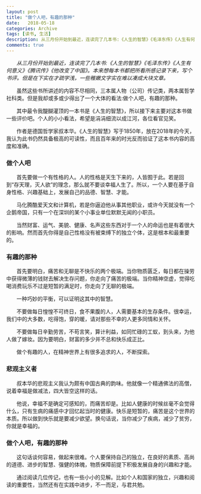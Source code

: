```yaml
---
layout: post
title: "做个人吧，有趣的那种"
date:   2018-05-18
categories: Archive
tags: [读书, 生活]
description: 从三月份开始到最近，连读完了几本书:《人生的智慧》《毛泽东传》《人生有何意义》《腾讯传》《他改变了中国》。本来想每本书都把所看所感记录下来，写个书评。但是在下实在才疏学浅，一些稚嫩文字实在难以凑成大块文章。
comments: true
---
```


&#160; &#160; &#160; &#160;*从三月份开始到最近，连读完了几本书:《人生的智慧》《毛泽东传》《人生有何意义》《腾讯传》《他改变了中国》。本来想每本书都把所看所感记录下来，写个书评。但是在下实在才疏学浅，一些稚嫩文字实在难以凑成大块文章。*
  
&#160; &#160; &#160; &#160;虽然这些书所讲述的内容不尽相同，三本属人物（公司）传记类，两本属哲学社科类。但是我却或多或少得出了一个大体的看法:做个人吧，有趣的那种。
  
&#160; &#160; &#160; &#160;其中最令我醍醐灌顶的一本书是《人生的智慧》，所以接下来主要对这本书做一些评价吧。个人的小小看法，希望是涓涓细流以成江河，各位看官见笑。
  
&#160; &#160; &#160; &#160;作者是德国哲学家叔本华。《人生的智慧》写于1850年，放在2018年的今天，我认为此书仍然具备极高的可读性，而且百年来的时光反而验证了这本书内容的高度和准确。

### 做个人吧

&#160; &#160; &#160; &#160;首先要做一个有性格的人。人的性格是天生下来的，人皆囿于此。若是回到“存天理，灭人欲”的理念，那么就不要谈幸福人生了。所以，一个人要在基于自身性格、兴趣基础上，发展自己的品德、智慧、才能。
  
&#160; &#160; &#160; &#160;马化腾酷爱天文和计算机，若是你逼迫他从事其他职业，或许今天就没有一个企鹅帝国，只有一个在深圳的某个小事业单位默默无闻的小职员。
  
&#160; &#160; &#160; &#160;当然财富、运气、美貌、健康、名声这些东西对于一个人的命运也是有着很大的影响。然而首先你得是自己性格没有被束缚下的独立个体，这是根本和最重要的。

### 有趣的那种

&#160; &#160; &#160; &#160;首先要明白，痛苦和无聊是不快乐的两个极端。当你物质匮乏，每日都在操劳中获得微薄的钱财去解决生存问题，你走向了痛苦的极端。当你精神空虚，觉得吃喝消费玩乐不过是短暂的满足时，你走向了无聊的极端。
  
&#160; &#160; &#160; &#160;一种巧妙的平衡，可以证明这其中的智慧。
  
&#160; &#160; &#160; &#160;不要做每日惶惶不可终日，食不果腹的人，人需要基本的生存条件。很幸运，我们中的大多数，吃得饱，穿的暖，请对那些不幸的人更多同情和关怀。
  
&#160; &#160; &#160; &#160;不要做每日辛勤劳苦，不苟言笑，算计利益，如同忙碌的工蚁，到头来，为他人做了嫁妆。因为要明白，财富的多少并不总和快乐成正比。
  
&#160; &#160; &#160; &#160;做个有趣的人，在精神世界上有很多追求的人，不断探索。

### 悲观主义者

  
&#160; &#160; &#160; &#160;叔本华的悲观主义我认为颇有中国古典的韵味。他就像一个精通佛法的高僧，说着幸福是做减法，四大皆空这样的话。
  
&#160; &#160; &#160; &#160;他说，幸福不是确定可感知的，而痛苦却是。比如人健康的时候丝毫不会觉得什么，只有生病的痛感中才回忆起当时的健康。快乐是短暂的，痛苦是这个世界的本质。所以做到快乐就是要减少欲望。换句话说，当你减少了疾病，减少了贫穷，你就是幸福的。

### 做个人吧，有趣的那种

&#160; &#160; &#160; &#160;这句话谈何容易，做起来很难。个人要保持自己的独立，在良好的素质、高尚的道德、进步的智慧、强健的体魄，物质保障前提下积极发展自身的兴趣和才能。
  
&#160; &#160; &#160; &#160;通过阅读几位传记，也有一些小小的见解。比如个人和国家的独立，兴趣和阅读的重要性，当然还有在实践中进步，不一而足，与君共勉。
  
